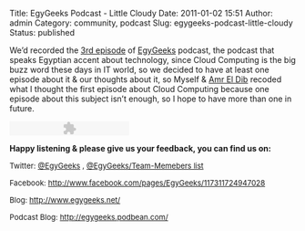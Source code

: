 Title: EgyGeeks Podcast - Little Cloudy
Date: 2011-01-02 15:51
Author: admin
Category: community, podcast
Slug: egygeeks-podcast-little-cloudy
Status: published

We’d recorded the [3rd
episode](http://egygeeks.podbean.com/2011/01/02/egygeeks-3-a-little-cloudy/)
of [EgyGeeks](http://www.egygeeks.net/) podcast, the podcast that speaks
Egyptian accent about technology, since Cloud Computing is the big buzz
word these days in IT world, so we decided to have at least one episode
about it & our thoughts about it, so Myself & [Amr El
Dib](http://www.twitter.com/AmrEldib) recoded what I thought the first
episode about Cloud Computing because one episode about this subject
isn’t enough, so I hope to have more than one in future.

<div>

<object classid="clsid:d27cdb6e-ae6d-11cf-96b8-444553540000" codebase="http://fpdownload.macromedia.com/pub/shockwave/cabs/flash/swflash.cab#version=6,0,0,0" width="210" height="25" id="mp3playerdarksmallv3" align="middle">
<param name="allowScriptAccess" value="sameDomain"></param><param name="movie" value="http://www.podbean.com/podcast-audio-video-blog-player/mp3playerdarksmallv3.swf?audioPath=http://egygeeks.podbean.com/mf/play/evjen/EgyGeeks_Podcast_003_2010_12_31_A_Little_Cloudy.mp3&amp;autoStart=no"></param><param name="quality" value="high"></param><param name="bgcolor" value="#ffffff"></param><param name="wmode" value="transparent"></param>
<embed src="http://www.podbean.com/podcast-audio-video-blog-player/mp3playerdarksmallv3.swf?audioPath=http://egygeeks.podbean.com/mf/play/evjen/EgyGeeks_Podcast_003_2010_12_31_A_Little_Cloudy.mp3&amp;autoStart=no" quality="high" width="210" height="25" name="mp3playerdarksmallv3" align="middle" allowscriptaccess="sameDomain" wmode="transparent" type="application/x-shockwave-flash" pluginspage="http://www.macromedia.com/go/getflashplayer">
</embed>
</embed>
</object>

</div>

**Happy listening & please give us your feedback, you can find us on:**

<font size="2">Twitter:
</font>[<font size="2">@EgyGeeks</font>](http://twitter.com/EgyGeeks)<font size="2">
, </font>[<font size="2">@EgyGeeks/Team-Memebers
list</font>](http://twitter.com/EgyGeeks/egygeeks-team)

<font size="2">Facebook:
</font>[<font size="2">http://www.facebook.com/pages/EgyGeeks/117311724947028</font>](http://www.facebook.com/pages/EgyGeeks/117311724947028 "http://www.facebook.com/pages/EgyGeeks/117311724947028")

<font size="2">Blog:
</font>[<font size="2">http://www.egygeeks.net/</font>](http://www.egygeeks.net/ "http://www.egygeeks.net/")

<font size="2">Podcast Blog:
</font>[<font size="2">http://egygeeks.podbean.com/</font>](http://egygeeks.podbean.com/ "http://egygeeks.podbean.com/")
